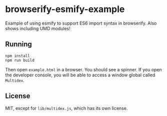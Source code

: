 # browserify-esmify-example

Example of using esmify to support ES6 import syntax in browserify.  Also shows including UMD modules!

## Running

    npm install
    npm run build
    
Then open `example.html` in a browser.  You should see a spinner.  If you
open the developer console, you will be able to access a window global called
`Multidex`.

## License

MIT, except for `lib/multidex.js`, which has its own license.
